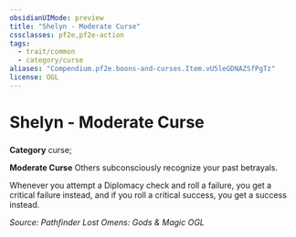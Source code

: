 ```yaml
---
obsidianUIMode: preview
title: "Shelyn - Moderate Curse"
cssclasses: pf2e,pf2e-action
tags:
  - trait/common
  - category/curse
aliases: "Compendium.pf2e.boons-and-curses.Item.vU5leGDNAZSfPgTz"
license: OGL
---
```

# Shelyn - Moderate Curse

### 

**Category** curse; 




**Moderate Curse** Others subconsciously recognize your past betrayals.

Whenever you attempt a Diplomacy check and roll a failure, you get a critical failure instead, and if you roll a critical success, you get a success instead.

*Source: Pathfinder Lost Omens: Gods & Magic*
*OGL*